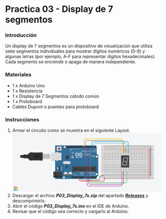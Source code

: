 
# Practica 03 - Display de 7 segmentos 

### Introducción
Un display de 7 segmentos es un dispositivo de visualización que utiliza siete segmentos individuales para mostrar dígitos numéricos (0-9) y algunas letras (por ejemplo, A-F para representar dígitos hexadecimales). Cada segmento se enciende o apaga de manera independiente.

### Materiales
* 1 x Arduino Uno
* 1 x Resistencia
* 1 x Display de 7 Segmentos cátodo común
* 1 x Protoboard
* Cables Dupont o puentes para protoboard

### Instrucciones
1. Armar el circuito como se muestra en el siguiente Layout.
![Layout](layout.png)
2. Descargar el archivo ***P03_Display_7s.zip*** del apartado [***Releases***](https://github.com/ColegioMundodePaz/Robotica/releases) y descomprimirlo.
3. Abrir el código ***P03_Display_7s.ino*** en el IDE de Arduino.
4. Revisar que el código sea correcto y cargarlo al Arduino.
